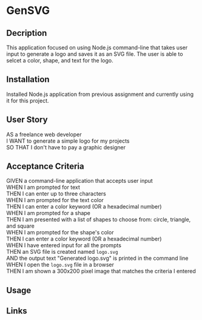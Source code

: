 # GenSVG

## Decription
This application focused on using Node.js command-line that takes user input to generate a 
logo and saves it as an SVG file. The user is able to selcet a color, shape, and text for the
logo.

## Installation
Installed Node.js application from previous assignment and currently using it for this project.

## User Story
AS a freelance web developer<br>
I WANT to generate a simple logo for my projects<br>
SO THAT I don't have to pay a graphic designer

## Acceptance Criteria
GIVEN a command-line application that accepts user input<br>
WHEN I am prompted for text<br>
THEN I can enter up to three characters<br>
WHEN I am prompted for the text color<br>
THEN I can enter a color keyword (OR a hexadecimal number)<br>
WHEN I am prompted for a shape<br>
THEN I am presented with a list of shapes to choose from: circle, triangle, and square<br>
WHEN I am prompted for the shape's color<br>
THEN I can enter a color keyword (OR a hexadecimal number)<br>
WHEN I have entered input for all the prompts<br>
THEN an SVG file is created named `logo.svg`<br>
AND the output text "Generated logo.svg" is printed in the command line<br>
WHEN I open the `logo.svg` file in a browser<br>
THEN I am shown a 300x200 pixel image that matches the criteria I entered

## Usage

## Links